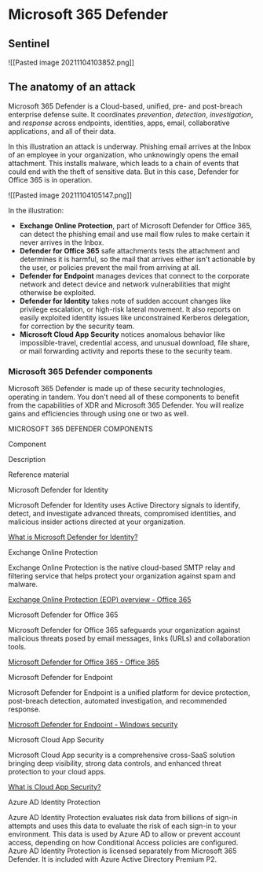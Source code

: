 # Microsoft 365 Defender
## Sentinel
![[Pasted image 20211104103852.png]]

## The anatomy of an attack
Microsoft 365 Defender is a Cloud-based, unified, pre- and post-breach enterprise defense suite. It coordinates _prevention_, _detection_, _investigation_, and _response_ across endpoints, identities, apps, email, collaborative applications, and all of their data.

In this illustration an attack is underway. Phishing email arrives at the Inbox of an employee in your organization, who unknowingly opens the email attachment. This installs malware, which leads to a chain of events that could end with the theft of sensitive data. But in this case, Defender for Office 365 is in operation.

![[Pasted image 20211104105147.png]]

In the illustration:

-   **Exchange Online Protection**, part of Microsoft Defender for Office 365, can detect the phishing email and use mail flow rules to make certain it never arrives in the Inbox.
-   **Defender for Office 365** safe attachments tests the attachment and determines it is harmful, so the mail that arrives either isn't actionable by the user, or policies prevent the mail from arriving at all.
-   **Defender for Endpoint** manages devices that connect to the corporate network and detect device and network vulnerabilities that might otherwise be exploited.
-   **Defender for Identity** takes note of sudden account changes like privilege escalation, or high-risk lateral movement. It also reports on easily exploited identity issues like unconstrained Kerberos delegation, for correction by the security team.
-   **Microsoft Cloud App Security** notices anomalous behavior like impossible-travel, credential access, and unusual download, file share, or mail forwarding activity and reports these to the security team.

### Microsoft 365 Defender components

Microsoft 365 Defender is made up of these security technologies, operating in tandem. You don't need all of these components to benefit from the capabilities of XDR and Microsoft 365 Defender. You will realize gains and efficiencies through using one or two as well.

MICROSOFT 365 DEFENDER COMPONENTS

Component

Description

Reference material

Microsoft Defender for Identity

Microsoft Defender for Identity uses Active Directory signals to identify, detect, and investigate advanced threats, compromised identities, and malicious insider actions directed at your organization.

[What is Microsoft Defender for Identity?](https://docs.microsoft.com/en-us/defender-for-identity/what-is)

Exchange Online Protection

Exchange Online Protection is the native cloud-based SMTP relay and filtering service that helps protect your organization against spam and malware.

[Exchange Online Protection (EOP) overview - Office 365](https://docs.microsoft.com/en-us/microsoft-365/security/office-365-security/overview?view=o365-worldwide)

Microsoft Defender for Office 365

Microsoft Defender for Office 365 safeguards your organization against malicious threats posed by email messages, links (URLs) and collaboration tools.

[Microsoft Defender for Office 365 - Office 365](https://docs.microsoft.com/en-us/microsoft-365/security/office-365-security/overview?view=o365-worldwide)

Microsoft Defender for Endpoint

Microsoft Defender for Endpoint is a unified platform for device protection, post-breach detection, automated investigation, and recommended response.

[Microsoft Defender for Endpoint - Windows security](https://docs.microsoft.com/en-us/microsoft-365/security/defender-endpoint/microsoft-defender-endpoint?view=o365-worldwide)

Microsoft Cloud App Security

Microsoft Cloud App security is a comprehensive cross-SaaS solution bringing deep visibility, strong data controls, and enhanced threat protection to your cloud apps.

[What is Cloud App Security?](https://docs.microsoft.com/en-us/cloud-app-security/what-is-cloud-app-security)

Azure AD Identity Protection

Azure AD Identity Protection evaluates risk data from billions of sign-in attempts and uses this data to evaluate the risk of each sign-in to your environment. This data is used by Azure AD to allow or prevent account access, depending on how Conditional Access policies are configured. Azure AD Identity Protection is licensed separately from Microsoft 365 Defender. It is included with Azure Active Directory Premium P2.









